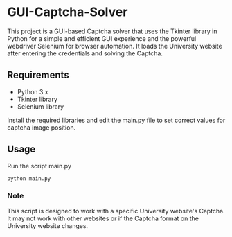 # GUI-Captcha-Solver

This project is a GUI-based Captcha solver that uses the Tkinter library in Python for a simple and efficient 
GUI experience and the powerful webdriver Selenium for browser automation.
It loads the University website after entering the credentials and solving the Captcha.

## Requirements
* Python 3.x
* Tkinter library
* Selenium library

Install the required libraries and edit the main.py file to set correct values for captcha image position.

## Usage
   Run the script main.py
```
python main.py
```

### Note
This script is designed to work with a specific University website's Captcha. It may not work with other websites or if the Captcha format on the University website changes.

